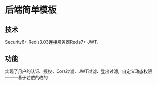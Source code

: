 # 后端简单模板
## 技术
  Security6+
  Redis3.03连接服务器Redis7+
  JWT。
## 功能
 实现了用户的认证、授权，Cors过滤、JWT过滤、登出过滤。自定义动态权限
 ———基于若依的改的
